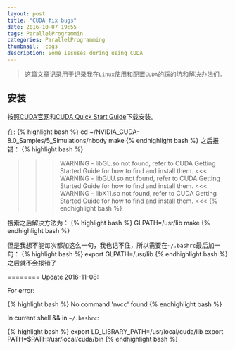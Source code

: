 ```yaml
---
layout: post
title: "CUDA fix bugs"
date: 2016-10-07 19:55
tags: ParallelProgrammin
categories: ParallelProgramming
thumbnail:  cogs
description: Some issuses during using CUDA
---
```


> 这篇文章记录用于记录我在`Linux`使用和配置`CUDA`的踩的坑和解决办法们。

## 安装

按照[CUDA官网](https://developer.nvidia.com/cuda-downloads)和[CUDA Quick Start Guide](https://developer.nvidia.com/compute/cuda/8.0/prod/docs/sidebar/CUDA_Quick_Start_Guide-pdf)下载安装。

在:
{% highlight bash %}
cd ~/NVIDIA_CUDA-8.0_Samples/5_Simulations/nbody
make
{% endhighlight bash %}
之后报错：
{% highlight bash %}
>>> WARNING - libGL.so not found, refer to CUDA Getting Started Guide for how to find and install them. <<<
>>> WARNING - libGLU.so not found, refer to CUDA Getting Started Guide for how to find and install them. <<<
>>> WARNING - libX11.so not found, refer to CUDA Getting Started Guide for how to find and install them. <<<
{% endhighlight bash %}

搜索之后解决方法为：
{% highlight bash %}
GLPATH=/usr/lib make
{% endhighlight bash %}

但是我想不能每次都加这么一句，我也记不住，所以需要在`~/.bashrc`最后加一句：
{% highlight bash %}
export GLPATH=/usr/lib
{% endhighlight bash %}
之后就不会报错了

========
Update 2016-11-08:

For error:

{% highlight bash %}
No command 'nvcc' found
{% endhighlight bash %}

In current shell && in `~/.bashrc`:

{% highlight bash %}
export LD_LIBRARY_PATH=/usr/local/cuda/lib
export PATH=$PATH:/usr/local/cuda/bin
{% endhighlight bash %}
